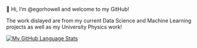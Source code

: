 👋 Hi, I’m @egorhowell and welcome to my GitHub!

The work dislayed are from my current Data Science and Machine Learning projects as well as my University Physics work!

[![My GitHub Language Stats](https://github-readme-stats.vercel.app/api/top-langs/?username=egorhowell&langs_count=5&theme=tokyonight)]()

